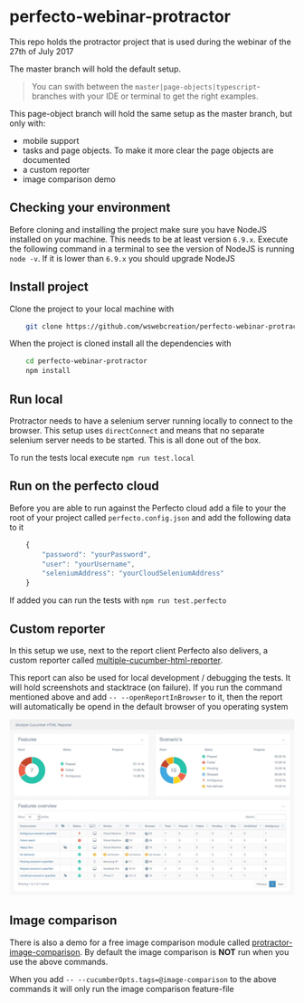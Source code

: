 # perfecto-webinar-protractor
This repo holds the protractor project that is used during the webinar of the 27th of July 2017

The master branch will hold the default setup. 

> You can swith between the `master|page-objects|typescript`-branches with your IDE or terminal to get the right examples.

This page-object branch will hold the same setup as the master branch, but only with:
 
- mobile support
- tasks and page objects. To make it more clear the page objects are documented
- a custom reporter
- image comparison demo

## Checking your environment
Before cloning and installing the project make sure you have NodeJS installed on your machine. This needs to be at least version `6.9.x`.
Execute the following command in a terminal to see the version of NodeJS is running `node -v`. If it is lower than `6.9.x` you should upgrade NodeJS


## Install project
Clone the project to your local machine with 

```bash
    git clone https://github.com/wswebcreation/perfecto-webinar-protractor.git
```

When the project is cloned install all the dependencies with

```bash
    cd perfecto-webinar-protractor
    npm install
```

## Run local
Protractor needs to have a selenium server running locally to connect to the browser. This setup uses `directConnect` and means that no separate selenium server needs to be started. This is all done out of the box.
 
To run the tests local execute `npm run test.local`

## Run on the perfecto cloud
Before you are able to run against the Perfecto cloud add a file to your the root of your project called `perfecto.config.json` and add the following data to it

```javascript
    {
        "password": "yourPassword",
        "user": "yourUsername",
        "seleniumAddress": "yourCloudSeleniumAddress"
    }
```

If added you can run the tests with `npm run test.perfecto`

## Custom reporter
In this setup we use, next to the report client Perfecto also delivers, a custom reporter called [multiple-cucumber-html-reporter](https://github.com/wswebcreation/multiple-cucumber-html-reporter). 

This report can also be used for local development / debugging the tests. It will hold screenshots and stacktrace (on failure). If you run the command mentioned above and add `-- --openReportInBrowser` to it, then the report will automatically be opend in the default browser of you operating system

![Snapshot - Custom reporter](./assets/custom-reporter.jpg "Snapshot - Custom reporter")

## Image comparison
There is also a demo for a free image comparison module called [protractor-image-comparison](https://github.com/wswebcreation/protractor-image-comparison). By default the image comparison is **NOT** run when you use the above commands.

When you add `-- --cucumberOpts.tags=@image-comparison` to the above commands it will only run the image comparison feature-file